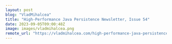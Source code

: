 ```yaml
---
layout: post
blog: "VladMihalcea"
title: "High-Performance Java Persistence Newsletter, Issue 54"
date: 2023-09-05T09:00:48Z
image: images/vladmihalcea.png
remote_url: "https://vladmihalcea.com/high-performance-java-persistence-newsletter-issue-54/"
---
```

